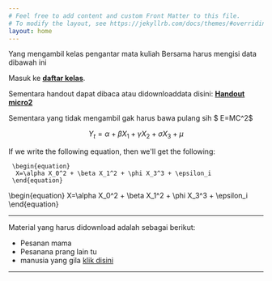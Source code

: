 ```yaml
---
# Feel free to add content and custom Front Matter to this file.
# To modify the layout, see https://jekyllrb.com/docs/themes/#overriding-theme-defaults
layout: home
---
```

Yang mengambil kelas pengantar mata kuliah Bersama harus mengisi data dibawah ini

Masuk ke [**daftar kelas**](febui).

Sementara handout dapat dibaca atau didownloaddata disini: [**Handout micro2**](microeconomics2)

Sementara yang tidak mengambil gak harus bawa pulang sih $ E=MC^2$



 $$Y_t = \alpha + \beta X_1 + \gamma X_2 + \sigma X_3 + \mu$$

If we write the following equation, then we'll get the following:
 
```
 \begin{equation}
  X=\alpha X_0^2 + \beta X_1^2 + \phi X_3^3 + \epsilon_i
 \end{equation}
```
 \begin{equation}
  X=\alpha X_0^2 + \beta X_1^2 + \phi X_3^3 + \epsilon_i
 \end{equation}
 
						
 
 
-----------------------
Material yang harus didownload adalah sebagai berikut:

- Pesanan mama
- Pesanana prang lain tu
- manusia yang gila [klik disini](htpps://www.kompas.com)
 


--------------------